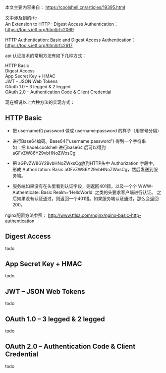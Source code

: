 
本文主要内容来自： https://coolshell.cn/articles/19395.html

文中涉及到的rfc  
 An Extension to HTTP : Digest Access Authentication： 
https://tools.ietf.org/html/rfc2069  

HTTP Authentication: Basic and Digest Access Authentication： 
https://tools.ietf.org/html/rfc2617  

api 认证技术的常用方法有如下几种方式：

HTTP Basic  
Digest Access  
App Secret Key + HMAC  
JWT – JSON Web Tokens  
OAuth 1.0 – 3 legged & 2 legged  
OAuth 2.0 – Authentication Code & Client Credential  

现在细说以上六种方法的实现方式：  

## HTTP Basic 

*  把 username和 password 做成  username:password 的样子（用冒号分隔） 
 
*  进行Base64编码。Base64("username:password") 得到一个字符串  
   如：把 haoel:coolshell 进行base64 后可以得到 aGFvZW86Y29vbHNoZWxsCg  
   
*  把 aGFvZW86Y29vbHNoZWxsCg放到HTTP头中 Authorization 字段中，  
   形成 Authorization: Basic aGFvZW86Y29vbHNoZWxsCg，然后发送到服务端。
   
*  服务端如果没有在头里看到认证字段，则返回401错，以及一个个
   WWW-Authenticate: Basic Realm='HelloWorld' 之类的头要求客户端进行认证。
   之后如果没有认证通过，则返回一个401错。如果服务端认证通过，那么会返回200。
   
nginx配置方法参照： http://www.ttlsa.com/nginx/nginx-basic-http-authentication
   
   
## Digest Access

todo

## App Secret Key + HMAC

todo

## JWT – JSON Web Tokens

todo

## OAuth 1.0 – 3 legged & 2 legged 

todo

## OAuth 2.0 – Authentication Code & Client Credential 

todo

   
